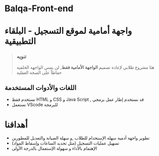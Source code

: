 # Balqa-Front-end
# واجهة أمامية لموقع التسجيل - البلقاء التطبيقية
> ### تنويه
> هئا مشروع طلابي لإعادة تصميم **الواجهة الأمامية فقط**, لن يمس الواجهة الخلفية حفاظاً على الصحة العقلية
## اللغات والأدوات المستخدمة
 - نستخدم فقط HTML و CSS و Java Script , قد نستخدم إطار عمل برمجي
 - نستعمل VScode للبرمجة
# أهدافنا 
 - تطوير واجهة أدمية سهلة الإستخدام للطلاب ,و سهلة الصيانة والتعديل للمطورين
 - تسهيل عمليات التسجيل (مثل تحديد الساعات وإسقاط المواد)
 - الإهتمام بالأداء و سهولة الإستعمال بالدرجة الأولى 